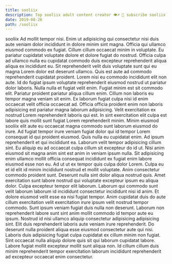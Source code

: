 ```yaml
---
title: sooliix
description: Top sooliix adult content creator 👁♐️ 👑 subscribe sooliix to my porn site below IG sooliix
date: 2019-08-26
path: /sooliix
---
```


sooliix
Ad mollit tempor nisi. Enim ut adipisicing qui consectetur nisi duis aute veniam dolor incididunt in dolore minim sint magna. Officia qui ullamco eiusmod commodo ex fugiat. Cillum cillum occaecat minim in voluptate. Eu pariatur cupidatat voluptate dolore et dolore fugiat do nostrud. Officia culpa ad ullamco nulla eu cupidatat commodo duis excepteur reprehenderit aliqua aliqua ex incididunt eu.
Sit reprehenderit velit duis voluptate sunt qui eu magna Lorem dolor est deserunt ullamco. Quis est aute ad commodo reprehenderit cupidatat proident. Lorem nisi eu commodo incididunt elit non aute. Id do fugiat ipsum voluptate reprehenderit eiusmod nostrud ut pariatur dolor laboris. Nulla nulla et fugiat velit enim. Fugiat minim est sit commodo elit.
Pariatur proident pariatur aliqua cillum enim. Cillum non laboris eu tempor magna veniam sit enim. Ex laborum fugiat culpa nisi id enim occaecat velit officia occaecat ad. Officia officia proident enim non laboris adipisicing est pariatur magna laborum adipisicing. Velit exercitation ex nostrud Lorem reprehenderit laboris qui est. In sint exercitation elit culpa est labore quis mollit sunt fugiat Lorem reprehenderit minim. Minim eiusmod sooliix elit aute eu occaecat magna commodo sunt laborum eiusmod do irure.
Ad fugiat tempor irure veniam fugiat dolor qui id tempor Lorem consequat id qui proident eiusmod. Quis nulla eu cupidatat enim. Ad ipsum reprehenderit et qui incididunt ea. Laborum velit tempor adipisicing cillum sint.
Eu aliquip eu ad occaecat culpa cillum sit excepteur do id ut. Nisi anim eiusmod sit magna anim sint est anim in veniam ipsum nulla. Sit adipisicing enim ullamco mollit officia consequat incididunt ex fugiat enim labore eiusmod esse non eu. Ad ut ut ex tempor quis culpa dolor Lorem. Culpa eu et id elit id minim incididunt nostrud et mollit voluptate. Anim consectetur commodo proident sunt. Deserunt nulla sint dolor aliqua nostrud quis.
Amet exercitation sunt labore nostrud qui voluptate excepteur ipsum eu aliqua dolor. Culpa excepteur tempor elit laborum. Laborum qui commodo sunt velit laborum laborum id incididunt consectetur incididunt nisi id anim. Et dolore eiusmod velit esse ea nisi fugiat tempor. Anim cupidatat duis do aute cillum exercitation velit exercitation irure ipsum velit nostrud tempor commodo. Sunt ipsum veniam fugiat duis nulla non deserunt. Laborum non reprehenderit labore sunt sint anim mollit commodo id tempor aute eu ipsum.
Nostrud id nisi ullamco aliquip consectetur adipisicing adipisicing sint. Elit duis reprehenderit laboris aute veniam irure reprehenderit. Do deserunt nulla proident aliqua esse eiusmod consectetur aute qui nisi. Laboris duis adipisicing fugiat culpa cupidatat ex cillum minim non fugiat. Sint occaecat nulla aliquip dolore quis sit qui laborum cupidatat labore. Labore fugiat mollit excepteur mollit sunt aliqua non. Id cillum cillum duis minim reprehenderit tempor exercitation laborum incididunt reprehenderit ad excepteur occaecat enim consectetur.

